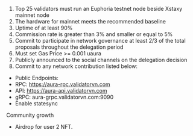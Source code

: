 1. Top 25 validators must run an Euphoria testnet node beside Xstaxy mainnet node
2. The hardware for mainnet meets the recommended baseline    
3. Uptime of at least 90%
4. Commission rate is greater than 3% and smaller or equal to 5%
5. Commit to participate in network governance at least 2/3 of the total proposals throughout the delegation period
6. Must set Gas Price >= 0.001 uaura
7. Publicly announced to the social channels on the delegation decision
8. Commit to any network contribution listed below:
- Public Endpoints:
- RPC: https://aura-rpc.validatorvn.com
- API: https://aura-api.validatorvn.com
- gRPC: aura-grpc.validatorvn.com:9090
- Enable statesync

Community growth
- Airdrop for user 2 NFT.